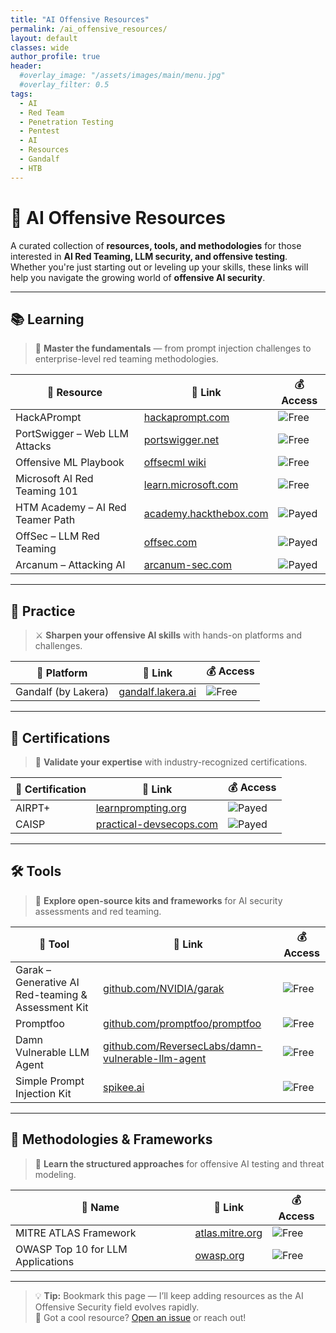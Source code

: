 ```yaml
---
title: "AI Offensive Resources"
permalink: /ai_offensive_resources/
layout: default
classes: wide
author_profile: true
header:  
  #overlay_image: "/assets/images/main/menu.jpg"
  #overlay_filter: 0.5
tags:
  - AI
  - Red Team
  - Penetration Testing
  - Pentest
  - AI
  - Resources
  - Gandalf
  - HTB
---
```

# 🧠 AI Offensive Resources

A curated collection of **resources, tools, and methodologies** for those interested in **AI Red Teaming, LLM security, and offensive testing**.  
Whether you're just starting out or leveling up your skills, these links will help you navigate the growing world of **offensive AI security**.

---

## 📚 Learning

> 🧠 **Master the fundamentals** — from prompt injection challenges to enterprise-level red teaming methodologies.

| 📘 Resource | 🔗 Link | 💰 Access |
|------------|---------|-----------|
| HackAPrompt | [hackaprompt.com](https://www.hackaprompt.com/dashboard) | ![Free](https://img.shields.io/badge/free-🟢-brightgreen) |
| PortSwigger – Web LLM Attacks | [portswigger.net](https://portswigger.net/web-security/llm-attacks) | ![Free](https://img.shields.io/badge/free-🟢-brightgreen) |
| Offensive ML Playbook | [offsecml wiki](https://wiki.offsecml.com/Welcome+to+the+Offensive+ML+Playbook) | ![Free](https://img.shields.io/badge/free-🟢-brightgreen) |
| Microsoft AI Red Teaming 101 | [learn.microsoft.com](https://learn.microsoft.com/en-us/security/ai-red-team/training) | ![Free](https://img.shields.io/badge/free-🟢-brightgreen) |
| HTM Academy – AI Red Teamer Path | [academy.hackthebox.com](https://academy.hackthebox.com/paths) | ![Payed](https://img.shields.io/badge/payed-🔴-red) |
| OffSec – LLM Red Teaming | [offsec.com](https://www.offsec.com/learning/paths/llm-red-teaming/) | ![Payed](https://img.shields.io/badge/payed-🔴-red) |
| Arcanum – Attacking AI | [arcanum-sec.com](https://www.arcanum-sec.com/training/attacking-ai) | ![Payed](https://img.shields.io/badge/payed-🔴-red) |

---

## 🧪 Practice

> ⚔️ **Sharpen your offensive AI skills** with hands-on platforms and challenges.

| 🧪 Platform | 🔗 Link | 💰 Access |
|------------|---------|-----------|
| Gandalf (by Lakera) | [gandalf.lakera.ai](https://gandalf.lakera.ai/) | ![Free](https://img.shields.io/badge/free-🟢-brightgreen) |

---

## 🧾 Certifications

> 📜 **Validate your expertise** with industry-recognized certifications.

| 🏅 Certification | 🔗 Link | 💰 Access |
|------------------|---------|-----------|
| AIRPT+ | [learnprompting.org](https://learnprompting.org/certificates/ai-red-teaming-professional-certification) | ![Payed](https://img.shields.io/badge/payed-🔴-red) |
| CAISP | [practical-devsecops.com](https://www.practical-devsecops.com/certified-ai-security-professional/) | ![Payed](https://img.shields.io/badge/payed-🔴-red) |

---

## 🛠️ Tools

> 🧰 **Explore open-source kits and frameworks** for AI security assessments and red teaming.

| 🧰 Tool | 🔗 Link | 💰 Access |
|---------|---------|-----------|
| Garak – Generative AI Red-teaming & Assessment Kit | [github.com/NVIDIA/garak](https://github.com/NVIDIA/garak) | ![Free](https://img.shields.io/badge/free-🟢-brightgreen) |
| Promptfoo | [github.com/promptfoo/promptfoo](https://github.com/promptfoo/promptfoo) | ![Free](https://img.shields.io/badge/free-🟢-brightgreen) |
| Damn Vulnerable LLM Agent | [github.com/ReversecLabs/damn-vulnerable-llm-agent](https://github.com/ReversecLabs/damn-vulnerable-llm-agent) | ![Free](https://img.shields.io/badge/free-🟢-brightgreen) |
| Simple Prompt Injection Kit | [spikee.ai](https://spikee.ai/) | ![Free](https://img.shields.io/badge/free-🟢-brightgreen) |

---

## 🧭 Methodologies & Frameworks

> 🧭 **Learn the structured approaches** for offensive AI testing and threat modeling.

| 📎 Name | 🔗 Link | 💰 Access |
|---------|---------|-----------|
| MITRE ATLAS Framework | [atlas.mitre.org](https://atlas.mitre.org/) | ![Free](https://img.shields.io/badge/free-🟢-brightgreen) |
| OWASP Top 10 for LLM Applications | [owasp.org](https://owasp.org/www-project-top-10-for-large-language-model-applications/) | ![Free](https://img.shields.io/badge/free-🟢-brightgreen) |

---

> 💡 **Tip:** Bookmark this page — I’ll keep adding resources as the AI Offensive Security field evolves rapidly.  
> 🔗 Got a cool resource? [Open an issue](https://github.com/rizi85/rizi85.github.io/issues) or reach out!